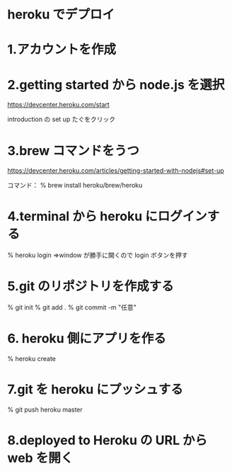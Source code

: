 # heroku でデプロイ

# 1.アカウントを作成

# 2.getting started から node.js を選択

https://devcenter.heroku.com/start

introduction の set up たぐをクリック

# 3.brew コマンドをうつ

https://devcenter.heroku.com/articles/getting-started-with-nodejs#set-up

コマンド：
% brew install heroku/brew/heroku

# 4.terminal から heroku にログインする

% heroku login
=>window が勝手に開くので login ボタンを押す

# 5.git のリポジトリを作成する

% git init
% git add .
% git commit -m "任意"

# 6. heroku 側にアプリを作る

% heroku create

# 7.git を heroku にプッシュする

% git push heroku master

# 8.deployed to Heroku の URL から web を開く
